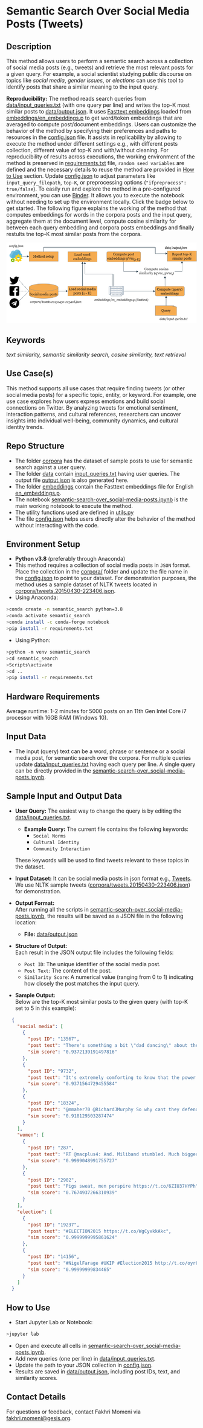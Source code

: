 # Semantic Search Over Social Media Posts (Tweets)

## Description
This method allows users to perform a semantic search across a collection of social media posts (e.g., tweets) and retrieve the most relevant posts for a given query. For example, a social scientist studying public discourse on topics like *social media*, *gender issues*, or *elections* can use this tool to identify posts that share a similar meaning to the input query.

**Reproducibility:** The method reads search queries from [data/input_queries.txt](https://github.com/BDA-KTS/semantic-search-over_social-media-posts/blob/main/data/input_queries.txt) (with one query per line) and writes the top-K most similar posts to [data/output.json](https://github.com/BDA-KTS/semantic-search-over_social-media-posts/blob/main/data/output.json). It uses [Fasttext embeddings](https://dl.fbaipublicfiles.com/fasttext/vectors-english/wiki-news-300d-1M.vec.zip) loaded from [embeddings/en_embeddings.p](https://github.com/BDA-KTS/semantic-search-over_social-media-posts/blob/main/embeddings/en_embeddings.p) to get word/token embeddings that are averaged to compute post/document embeddings. Users can customize the behavior of the method by specifying their preferences and paths to resources in the [config.json](https://github.com/BDA-KTS/semantic-search-over_social-media-posts/blob/main/config.json) file. It assists in replicability by allowing to execute the method under different settings e.g., with different posts collection, different value of top-K and with/without cleaning. For reproducibility of results across executions, the working environment of the method is preserved in [requirements.txt](https://github.com/BDA-KTS/semantic-search-over_social-media-posts/blob/main/requirements.txt) file, `random seed variables` are defined and the necessary details to reuse the method are provided in [How to Use](#How-to-Use) section. Update [config.json](https://github.com/BDA-KTS/semantic-search-over_social-media-posts/blob/main/config.json) to adjust parameters like `input_query_filepath`, `top-K`, or preprocessing options (`"ifpreprocess": true/false`). To easily run and explore the method in a pre-configured environment, you can use [Binder](https://notebooks.gesis.org/binder/v2/gh/BDA-KTS/semantic-search-over_social-media-posts/HEAD?labpath=semantic-search-over_social-media-posts.ipynb). It allows you to execute the notebook without needing to set up the environment locally. Click the badge below to get started. The following figure explains the working of the method that computes embeddings for words in the corpora posts and the input query, aggregate them at the document level, compute cosine similarity for between each query embedding and corpora posts embeddings and finally restults tne top-K most similar posts from the corpora. 

![semantic search workflow](semantic-search-design.png)

## Keywords
*text similarity, semantic similarity search, cosine similarity, text retrieval*

## Use Case(s)
This method supports all use cases that require finding tweets (or other social media posts) for a specific topic, entity, or keyword. For example, one use case explores how users express emotions and build social connections on Twitter. By analyzing tweets for emotional sentiment, interaction patterns, and cultural references, researchers can uncover insights into individual well-being, community dynamics, and cultural identity trends.

## Repo Structure
- The folder [corpora](https://github.com/BDA-KTS/semantic-search-over_social-media-posts/blob/main/corpora) has the dataset of sample posts to use for semantic search against a user query.
- The folder [data](https://github.com/BDA-KTS/semantic-search-over_social-media-posts/blob/main/data) contain [input_queries.txt](https://github.com/BDA-KTS/semantic-search-over_social-media-posts/blob/main/data/input_queries.txt) having user queries. The output file [output.json](https://github.com/BDA-KTS/semantic-search-over_social-media-posts/blob/main/data/output.json) is also generated here.
- The folder [embeddings](https://github.com/BDA-KTS/semantic-search-over_social-media-posts/blob/main/embeddings) contain the Fasttext embeddings file for English [en_embeddings.p](https://github.com/BDA-KTS/semantic-search-over_social-media-posts/blob/main/embeddings/en_embeddings.p).
- The notebook [semantic-search-over_social-media-posts.ipynb](https://github.com/BDA-KTS/semantic-search-over_social-media-posts/blob/main/semantic-search-over_social-media-posts.ipynb) is the main working notebook to execute the method.
- The utility functions used are defined in [utils.py](https://github.com/BDA-KTS/semantic-search-over_social-media-posts/blob/main/utils.py)
- The file [config.json](https://github.com/BDA-KTS/semantic-search-over_social-media-posts/blob/main/config.json) helps users directly alter the behavior of the method without interacting with the code. 

## Environment Setup
- **Python v3.8** (preferably through Anaconda)
- This method requires a collection of social media posts in `JSON` format. Place the collection in the [corpora/](/corpora) folder and update the file name in the [config.json](config.json) to point to your dataset. For demonstration purposes, the method uses a sample dataset of NLTK tweets located in [corpora/tweets.20150430-223406.json](https://github.com/BDA-KTS/semantic-search-over_social-media-posts/blob/main/corpora/tweets.20150430-223406.json).
- Using Anaconda:
```bash
>conda create -n semantic_search python=3.8
>conda activate semantic_search
>conda install -c conda-forge notebook
>pip install -r requirements.txt
```
- Using Python:
```bash
>python -m venv semantic_search
>cd semantic_search
>Scripts\activate
>cd ..
>pip install -r requirements.txt
```
## Hardware Requirements
Average runtime: 1-2 minutes for 5000 posts on an 11th Gen Intel Core i7 processor with 16GB RAM (Windows 10).


## Input Data
- The input (query) text can be a word, phrase or sentence or a social media post, for semantic search over the corpora. For multiple queries update [data/input_queries.txt](https://github.com/BDA-KTS/semantic-search-over_social-media-posts/blob/main/data/input_queries.txt) having each query per line. A single query can be directly provided in the [semantic-search-over_social-media-posts.ipynb](https://github.com/BDA-KTS/semantic-search-over_social-media-posts/blob/main/semantic-search-over_social-media-posts.ipynb).

## Sample Input and Output Data
- **User Query:** The easiest way to change the query is by editing the [data/input_queries.txt](https://github.com/BDA-KTS/semantic-search-over_social-media-posts/blob/main/data/input_queries.txt).
  - **Example Query:** The current file contains the following keywords:  
    - `Social Norms`  
    - `Cultural Identity`  
    - `Community Interaction`
 
  These keywords will be used to find tweets relevant to these topics in the dataset.

- **Input Dataset:** It can be social media posts in json format e.g., [Tweets](https://developer.x.com/en/docs/x-api/data-dictionary/object-model/tweet). We use NLTK sample tweets ([corpora/tweets.20150430-223406.json](https://github.com/BDA-KTS/semantic-search-over_social-media-posts/blob/main/corpora/tweets.20150430-223406.json)) for demonstration.

- **Output Format:**  
  After running all the scripts in [semantic-search-over_social-media-posts.ipynb](https://github.com/BDA-KTS/semantic-search-over_social-media-posts/blob/main/semantic-search-over_social-media-posts.ipynb), the results will be saved as a JSON file in the following location:  
  - **File:** [data/output.json](https://github.com/BDA-KTS/semantic-search-over_social-media-posts/blob/main/data/output.json) 

- **Structure of Output:**  
  Each result in the JSON output file includes the following fields:  
  - `Post ID`: The unique identifier of the social media post.  
  - `Post Text`: The content of the post.  
  - `Similarity Score`: A numerical value (ranging from 0 to 1) indicating how closely the post matches the input query.  

- **Sample Output:**  
Below are the top-K most similar posts to the given query (with top-K set to 5 in this example):

```json
  {
    "social media": [
      {
        "post ID": "13567",
        "post text": "There's something a bit \"dad dancing\" about the way the Tories try to electioneer via social media https://t.co/WH0cmv76VD",
        "sim score": "0.9372139191497816"
      },
      {
        "post ID": "9732",
        "post text": "It's extremely comforting to know that the power of mainstream media has been diluted by social media? #SNP",
        "sim score": "0.9371564729455584"
      },
      {
        "post ID": "18324",
        "post text": "@mmaher70 @RichardJMurphy So why cant they defend the position thats just total incompetence constantly allow Tories to set agenda esp media",
        "sim score": "0.918129503287474"
      }
    ],
    "women": [
      {
        "post ID": "287",
        "post text": "RT @macplus4: And. Miliband stumbled. Much bigger issues to discuss - NHS, mental health, foodbanks, homelessness, usual cuts to women &amp; ch…",
        "sim score": "0.9999048991755727"
      },
      {
        "post ID": "2902",
        "post text": "Pigs sweat, men perspire https://t.co/6ZIU37HYPh",
        "sim score": "0.7674937266310939"
      }
    ],
    "election": [
      {
        "post ID": "19237",
        "post text": "#ELECTION2015 https://t.co/WgCyxkkAkc",
        "sim score": "0.9999999995861624"
      },
      {
        "post ID": "14156",
        "post text": "#NigelFarage #UKIP #Election2015 http://t.co/oyr8o5aJCv",
        "sim score": "0.99999999834465"
      }
    ]
  }
```
## How to Use
- Start Jupyter Lab or Notebook:
```bash
>jupyter lab
```
- Open and execute all cells in [semantic-search-over_social-media-posts.ipynb](https://github.com/BDA-KTS/semantic-search-over_social-media-posts/blob/main/semantic-search-over_social-media-posts.ipynb).
- Add new queries (one per line) in [data/input_queries.txt](https://github.com/BDA-KTS/semantic-search-over_social-media-posts/blob/main//data/input_queries.txt).
- Update the path to your JSON collection in [config.json](https://github.com/BDA-KTS/semantic-search-over_social-media-posts/blob/main//config.json).
- Results are saved in [data/output.json](https://github.com/BDA-KTS/semantic-search-over_social-media-posts/blob/main//data/output.json), including post IDs, text, and similarity scores.

## Contact Details
For questions or feedback, contact Fakhri Momeni via [fakhri.momeni@gesis.org](mailto:fakhri.momeni@gesis.org).
